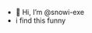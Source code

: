 - 👋 Hi, I’m @snowi-exe
- i find this funny

<!---
snowi-exe/snowi-exe is a ✨ special ✨ repository because its `README.md` (this file) appears on your GitHub profile.
You can click the Preview link to take a look at your changes.
--->
